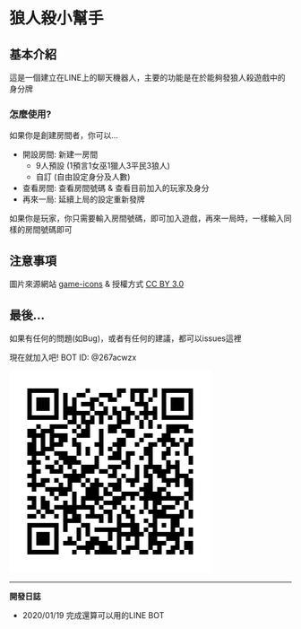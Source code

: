 # 狼人殺小幫手
## 基本介紹
這是一個建立在LINE上的聊天機器人，主要的功能是在於能夠發狼人殺遊戲中的身分牌
### 怎麼使用?
如果你是創建房間者，你可以...

- 開設房間: 新建一房間
  - 9人預設 (1預言1女巫1獵人3平民3狼人)
  - 自訂 (自由設定身分及人數)
- 查看房間: 查看房間號碼 & 查看目前加入的玩家及身分
- 再來一局: 延續上局的設定重新發牌

如果你是玩家，你只需要輸入房間號碼，即可加入遊戲，再來一局時，一樣輸入同樣的房間號碼即可


## 注意事項
圖片來源網站 [game-icons](https://game-icons.net/)
 & 授權方式 [CC BY 3.0](https://creativecommons.org/licenses/by/3.0/)
## 最後...
如果有任何的問題(如Bug)，或者有任何的建議，都可以issues這裡

現在就加入吧! BOT ID: @267acwzx

![](img/QR.png)

---
**開發日誌**
- 2020/01/19 完成還算可以用的LINE BOT
